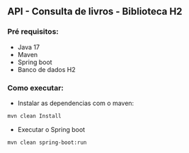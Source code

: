 

## API - Consulta de livros - Biblioteca H2

### Pré requisitos:
- Java 17
- Maven
- Spring boot
- Banco de dados H2


### Como executar:

 - Instalar as dependencias com o maven:
 ```bash
mvn clean Install
```

- Executar o Spring boot
```bash
mvn clean spring-boot:run
```
